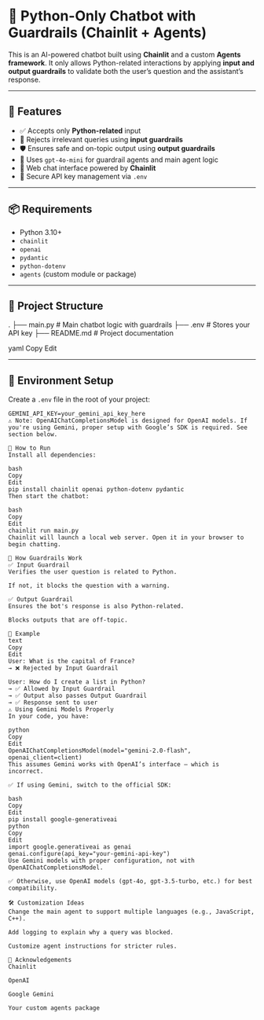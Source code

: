# 🐍 Python-Only Chatbot with Guardrails (Chainlit + Agents)

This is an AI-powered chatbot built using **Chainlit** and a custom **Agents framework**. It only allows Python-related interactions by applying **input and output guardrails** to validate both the user’s question and the assistant’s response.

---

## 🔧 Features

- ✅ Accepts only **Python-related** input
- 🚫 Rejects irrelevant queries using **input guardrails**
- 🛡 Ensures safe and on-topic output using **output guardrails**
- 🤖 Uses `gpt-4o-mini` for guardrail agents and main agent logic
- 💬 Web chat interface powered by **Chainlit**
- 🔐 Secure API key management via `.env`

---

## 📦 Requirements

- Python 3.10+
- `chainlit`
- `openai`
- `pydantic`
- `python-dotenv`
- `agents` (custom module or package)

---

## 📁 Project Structure

.
├── main.py # Main chatbot logic with guardrails
├── .env # Stores your API key
├── README.md # Project documentation

yaml
Copy
Edit

---

## 🔑 Environment Setup

Create a `.env` file in the root of your project:

```env
GEMINI_API_KEY=your_gemini_api_key_here
⚠️ Note: OpenAIChatCompletionsModel is designed for OpenAI models. If you're using Gemini, proper setup with Google’s SDK is required. See section below.

🚀 How to Run
Install all dependencies:

bash
Copy
Edit
pip install chainlit openai python-dotenv pydantic
Then start the chatbot:

bash
Copy
Edit
chainlit run main.py
Chainlit will launch a local web server. Open it in your browser to begin chatting.

🧠 How Guardrails Work
✅ Input Guardrail
Verifies the user question is related to Python.

If not, it blocks the question with a warning.

✅ Output Guardrail
Ensures the bot's response is also Python-related.

Blocks outputs that are off-topic.

💬 Example
text
Copy
Edit
User: What is the capital of France?
→ ❌ Rejected by Input Guardrail

User: How do I create a list in Python?
→ ✅ Allowed by Input Guardrail
→ ✅ Output also passes Output Guardrail
→ ✅ Response sent to user
⚠️ Using Gemini Models Properly
In your code, you have:

python
Copy
Edit
OpenAIChatCompletionsModel(model="gemini-2.0-flash", openai_client=client)
This assumes Gemini works with OpenAI’s interface — which is incorrect.

✅ If using Gemini, switch to the official SDK:

bash
Copy
Edit
pip install google-generativeai
python
Copy
Edit
import google.generativeai as genai
genai.configure(api_key="your-gemini-api-key")
Use Gemini models with proper configuration, not with OpenAIChatCompletionsModel.

✅ Otherwise, use OpenAI models (gpt-4o, gpt-3.5-turbo, etc.) for best compatibility.

🛠 Customization Ideas
Change the main agent to support multiple languages (e.g., JavaScript, C++).

Add logging to explain why a query was blocked.

Customize agent instructions for stricter rules.

🙏 Acknowledgements
Chainlit

OpenAI

Google Gemini

Your custom agents package

